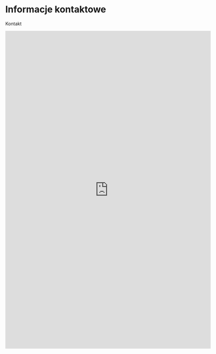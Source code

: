 # Informacje kontaktowe

Kontakt

<iframe src="https://docs.google.com/forms/d/e/1FAIpQLScpzTzu3w4YASRQqNzzk_DTGlIm27TJa9GWbIMAs_NVGpr2EQ/viewform?embedded=true" width="640" height="991" frameborder="0" marginheight="0" marginwidth="0">Ładuję…</iframe>